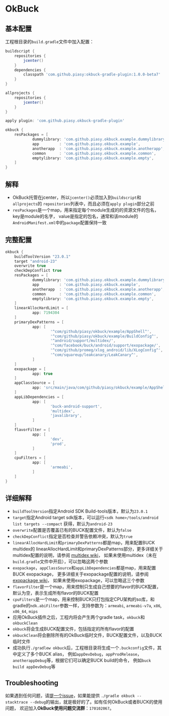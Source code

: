 # OkBuck

## 基本配置
工程根目录的`build.gradle`文件中加入配置：

```gradle
buildscript {
    repositories {
        jcenter()
    }
    dependencies {
        classpath 'com.github.piasy:okbuck-gradle-plugin:1.0.0-beta7'
    }
}

allprojects {
    repositories {
        jcenter()
    }
}

apply plugin: 'com.github.piasy.okbuck-gradle-plugin'

okbuck {
    resPackages = [
            dummylibrary: 'com.github.piasy.okbuck.example.dummylibrary',
            app         : 'com.github.piasy.okbuck.example',
            anotherapp  : 'com.github.piasy.okbuck.example.anotherapp',
            common      : 'com.github.piasy.okbuck.example.common',
            emptylibrary: 'com.github.piasy.okbuck.example.empty',
    ]
}
```

## 解释
+  OkBuck托管在jcenter，所以`jcenter()`必须加入到`buildscript`和`allprojects`的
`repositories`列表中，而且必须在`apply plugin`部分之前
+  `resPackages`是一个map，用来指定每个module生成的的资源文件的包名，key是module的名字，
value是指定的包名，通常和该module的`AndroidManifest.xml`中的`package`配置保持一致

## 完整配置
```gradle
okbuck {
    buildToolVersion "23.0.1"
    target "android-23"
    overwrite true
    checkDepConflict true
    resPackages = [
            dummylibrary: 'com.github.piasy.okbuck.example.dummylibrary',
            app         : 'com.github.piasy.okbuck.example',
            anotherapp  : 'com.github.piasy.okbuck.example.anotherapp',
            common      : 'com.github.piasy.okbuck.example.common',
            emptylibrary: 'com.github.piasy.okbuck.example.empty',
    ]
    linearAllocHardLimit = [
            app: 7194304
    ]
    primaryDexPatterns = [
            app: [
                    '^com/github/piasy/okbuck/example/AppShell^',
                    '^com/github/piasy/okbuck/example/BuildConfig^',
                    '^android/support/multidex/',
                    '^com/facebook/buck/android/support/exopackage/',
                    '^com/github/promeg/xlog_android/lib/XLogConfig^',
                    '^com/squareup/leakcanary/LeakCanary^',
            ]
    ]
    exopackage = [
            app: true
    ]
    appClassSource = [
            app: 'src/main/java/com/github/piasy/okbuck/example/AppShell.java'
    ]
    appLibDependencies = [
            app: [
                    'buck-android-support',
                    'multidex',
                    'javalibrary',
            ]
    ]
    flavorFilter = [
            app: [
                    'dev',
                    'prod',
            ]
    ]
    cpuFilters = [
            app: [
                    'armeabi',
            ]
    ]
}
```

## 详细解释
+  `buildToolVersion`指定Android SDK Build-tools版本，默认为`23.0.1`
+  `target`指定Android target sdk版本，可以运行`<sdk home>/tools/android list targets --compact`
获得，默认为`android-23`
+  `overwrite`配置是否覆盖已有的BUCK配置文件，默认为`false`
+  `checkDepConflict`指定是否检查并警告依赖冲突，默认为`true`
+  `linearAllocHardLimit`和`primaryDexPatterns`都是map，用来配置BUCK multidex的
linearAllocHardLimit和primaryDexPatterns部分，更多详细关于multidex配置的说明，请参阅
[multidex wiki](https://github.com/Piasy/OkBuck/wiki/Multidex-Configuration-Guide)，
如果未使用multidex（未在`build.gradle`文件中开启），可以忽略这两个参数
+  `exopackage`，`appClassSource`和`appLibDependencies`都是map，用来配置BUCK exopackage，
更多详细关于exopackage配置的说明，请参阅[exopackage wiki](https://github.com/Piasy/OkBuck/wiki/Exopackage-Configuration-Guide)，
如果未使用exopackage，可以忽略这三个参数
+  `flavorFilter`是一个map，用来控制只生成自己想要的flavor的BUCK配置，默认为空，表示生成所有flavor的BUCK配置
+  `cpuFilters`是一个map，用来控制BUCK只打包指定CPU架构的so库，和gradle的`ndk.abiFilter`参数一样，支持参数为：`armeabi`,
`armeabi-v7a`, `x86`, `x86_64`, `mips`
+  应用OkBuck插件之后，工程内将会产生两个gradle task，`okbuck`和`okbuckClean`
  +  `okbuck`将会生成BUCK配置文件，包括指定的所有flavor的配置
  +  `okbuckClean`将会删除所有的OkBuck临时文件，BUCK配置文件，以及BUCK临时文件
+  成功执行`./gradlew okbuck`后，工程根目录将生成一个`.buckconfig`文件，其中定义了多个BUCK alias，
例如`appDevDebug`，`appProdRelease`，`anotherappDebug`等，根据它们可以确定BUCK build的命令，
例如`buck build appDevDebug`等

## Troubleshooting
如果遇到任何问题，请[提一个issue](https://github.com/Piasy/OkBuck/issues/new)，如果能提供
`./gradle okbuck --stacktrace --debug`的输出，就是极好的了。如有任何OkBuck或者BUCK的使用问题，
欢迎加入**OkBuck使用问题交流群**：`170102067`。
